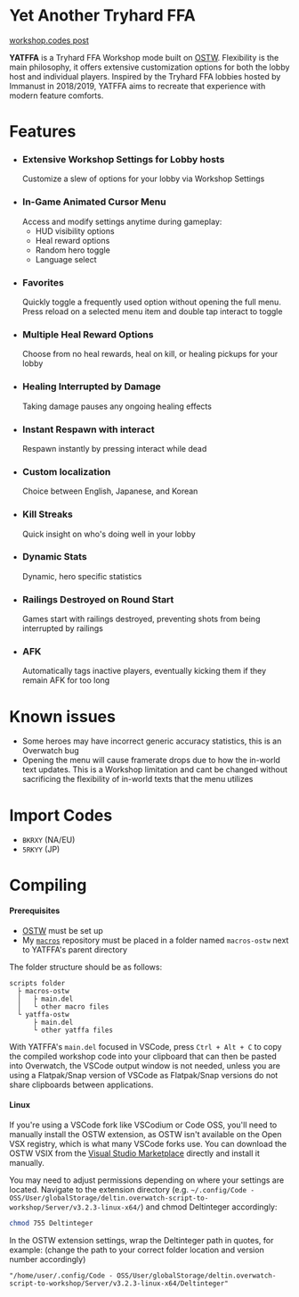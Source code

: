 # **Yet Another Tryhard FFA**
[workshop.codes post](https://workshop.codes/BKRXY)

**YATFFA** is a Tryhard FFA Workshop mode built on [OSTW](https://github.com/ItsDeltin/Overwatch-Script-To-Workshop). Flexibility is the main philosophy, it offers extensive customization options for both the lobby host and individual players.
Inspired by the Tryhard FFA lobbies hosted by Immanust in 2018/2019, YATFFA aims to recreate that experience with modern feature comforts.
# Features

- ### Extensive Workshop Settings for Lobby hosts
    Customize a slew of options for your lobby via Workshop Settings
- ### In-Game Animated Cursor Menu
    Access and modify settings anytime during gameplay:
    - HUD visibility options
    - Heal reward options
    - Random hero toggle
    - Language select
- ### Favorites
    Quickly toggle a frequently used option without opening the full menu. Press reload on a selected menu item and double tap interact to toggle
- ### Multiple Heal Reward Options
    Choose from no heal rewards, heal on kill, or healing pickups for your lobby
- ### Healing Interrupted by Damage
    Taking damage pauses any ongoing healing effects
- ### Instant Respawn with interact
    Respawn instantly by pressing interact while dead
- ### Custom localization
    Choice between English, Japanese, and Korean
- ### Kill Streaks
    Quick insight on who's doing well in your lobby
- ### Dynamic Stats
    Dynamic, hero specific statistics
- ### Railings Destroyed on Round Start
    Games start with railings destroyed, preventing shots from being interrupted by railings
- ### AFK
    Automatically tags inactive players, eventually kicking them if they remain AFK for too long

# Known issues
- Some heroes may have incorrect generic accuracy statistics, this is an Overwatch bug
- Opening the menu will cause framerate drops due to how the in-world text updates. This is a Workshop limitation and cant be changed without sacrificing the flexibility of in-world texts that the menu utilizes

# Import Codes
- `BKRXY` (NA/EU)
- `5RKYY` (JP)

# Compiling
#### Prerequisites
- [OSTW](https://github.com/ItsDeltin/Overwatch-Script-To-Workshop/wiki/Getting-Started) must be set up
- My [`macros`](https://github.com/scorttt/macros-ostw) repository must be placed in a folder named `macros-ostw` next to YATFFA's parent directory

The folder structure should be as follows:
```
scripts folder
  ├ macros-ostw
  │   ├ main.del
  │   └ other macro files
  └ yatffa-ostw
      ├ main.del
      └ other yatffa files
```
With YATFFA's `main.del` focused in VSCode, press `Ctrl + Alt + C` to copy the compiled workshop code into your clipboard that can then be pasted into Overwatch, the VSCode output window is not needed, unless you are using a Flatpak/Snap version of VSCode as Flatpak/Snap versions do not share clipboards between applications.
#### Linux
If you're using a VSCode fork like VSCodium or Code OSS, you'll need to manually install the OSTW extension, as OSTW isn't available on the Open VSX registry, which is what many VSCode forks use. You can download the OSTW VSIX from the [Visual Studio Marketplace](https://marketplace.visualstudio.com/items?itemName=Deltin.overwatch-script-to-workshop) directly and install it manually.

You may need to adjust permissions depending on where your settings are located. Navigate to the extension directory (e.g. `~/.config/Code - OSS/User/globalStorage/deltin.overwatch-script-to-workshop/Server/v3.2.3-linux-x64/`) and chmod Deltinteger accordingly:
```bash
chmod 755 Deltinteger
```

In the OSTW extension settings, wrap the Deltinteger path in quotes, for example: (change the path to your correct folder location and version number accordingly)
```
"/home/user/.config/Code - OSS/User/globalStorage/deltin.overwatch-script-to-workshop/Server/v3.2.3-linux-x64/Deltinteger" 
```
